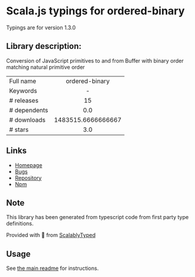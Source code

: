 
# Scala.js typings for ordered-binary

Typings are for version 1.3.0

## Library description:
Conversion of JavaScript primitives to and from Buffer with binary order matching natural primitive order

|                    |                 |
| ------------------ | :-------------: |
| Full name          | ordered-binary |
| Keywords           | - |
| # releases         | 15 |
| # dependents       | 0.0 |
| # downloads        | 1483515.6666666667 |
| # stars            | 3.0 |

## Links
- [Homepage](https://github.com/kriszyp/ordered-binary#readme)
- [Bugs](https://github.com/kriszyp/ordered-binary/issues)
- [Repository](https://github.com/kriszyp/ordered-binary)
- [Npm](https://www.npmjs.com/package/ordered-binary)
    


## Note
This library has been generated from typescript code from first party type definitions.

Provided with :purple_heart: from [ScalablyTyped](https://github.com/oyvindberg/ScalablyTyped)

## Usage
See [the main readme](../../readme.md) for instructions.


